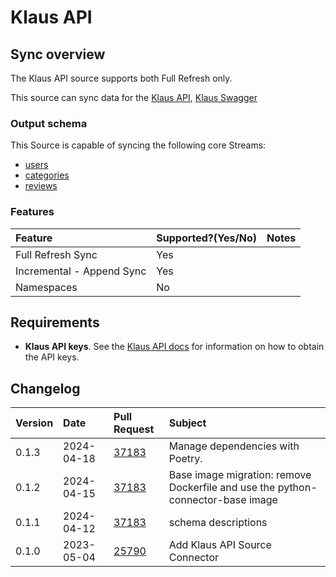 # Klaus API

## Sync overview

The Klaus API source supports both Full Refresh only.

This source can sync data for the [Klaus API](https://support.klausapp.com/en/collections/2212726-integrating-manually),
[Klaus Swagger](https://pub.klausapp.com/?urls.primaryName=Public%20API)

### Output schema

This Source is capable of syncing the following core Streams:

- [users](https://pub.klausapp.com/?urls.primaryName=Public%20API#/PublicApi/PublicApi_UsersV2)
- [categories](https://pub.klausapp.com/?urls.primaryName=Public%20API#/PublicApi/PublicApi_RatingCategoriesV2)
- [reviews](https://pub.klausapp.com/?urls.primaryName=Public%20API#/PublicApi/PublicApi_ReviewsV2)

### Features

| Feature                   | Supported?\(Yes/No\) | Notes |
| :------------------------ |:---------------------| :---- |
| Full Refresh Sync         | Yes                  |       |
| Incremental - Append Sync | Yes                  |       |
| Namespaces                | No                   |       |

## Requirements

- **Klaus API keys**. See the [Klaus API docs](https://support.klausapp.com/en/articles/4027272-setting-up-a-custom-integration) for information on how to obtain the API keys.

## Changelog

| Version | Date       | Pull Request                                             | Subject                        |
| :------ |:-----------| :------------------------------------------------------- |:-------------------------------|
| 0.1.3 | 2024-04-18 | [37183](https://github.com/airbytehq/airbyte/pull/37183) | Manage dependencies with Poetry. |
| 0.1.2 | 2024-04-15 | [37183](https://github.com/airbytehq/airbyte/pull/37183) | Base image migration: remove Dockerfile and use the python-connector-base image |
| 0.1.1 | 2024-04-12 | [37183](https://github.com/airbytehq/airbyte/pull/37183) | schema descriptions |
| 0.1.0 | 2023-05-04 | [25790](https://github.com/airbytehq/airbyte/pull/25790) | Add Klaus API Source Connector |
